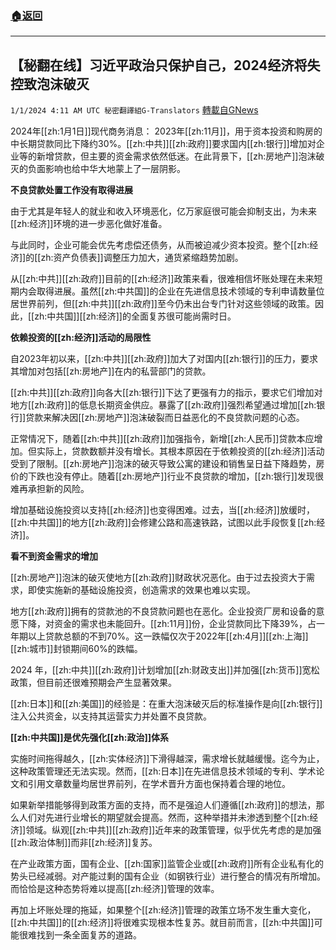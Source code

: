 ###  [:house:返回](README.md)
---


## 【秘翻在线】习近平政治只保护自己，2024经济将失控致泡沫破灭
`1/1/2024 4:11 AM UTC 秘密翻譯組G-Translators` [轉載自GNews](https://gnews.org/articles/2171378)

2024年[[zh:1月1日]]现代商务消息： 2023年[[zh:11月]]，用于资本投资和购房的中长期贷款同比下降约30%。[[zh:中共]][[zh:政府]]要求国内[[zh:银行]]增加对企业等的新增贷款，但主要的资金需求依然低迷。在此背景下，[[zh:房地产]]泡沫破灭的负面影响也给中华大地蒙上了一层阴影。

**不良贷款处置工作没有取得进展**

由于尤其是年轻人的就业和收入环境恶化，亿万家庭很可能会抑制支出，为未来[[zh:经济]]环境的进一步恶化做好准备。

与此同时，企业可能会优先考虑偿还债务，从而被迫减少资本投资。整个[[zh:经济]]的[[zh:资产负债表]]调整压力加大，通货紧缩趋势加剧。

从[[zh:中共]][[zh:政府]]目前的[[zh:经济]]政策来看，很难相信坏账处理在未来短期内会取得进展。虽然[[zh:中共国]]的企业在先进信息技术领域的专利申请数量位居世界前列，但[[zh:中共]][[zh:政府]]至今仍未出台专门针对这些领域的政策。因此，[[zh:中共国]][[zh:经济]]的全面复苏很可能尚需时日。

**依赖投资的[[zh:经济]]活动的局限性**

自2023年初以来，[[zh:中共]][[zh:政府]]加大了对国内[[zh:银行]]的压力，要求其增加对包括[[zh:房地产]]在内的私营部门的贷款。

[[zh:中共]][[zh:政府]]向各大[[zh:银行]]下达了更强有力的指示，要求它们增加对地方[[zh:政府]]的低息长期资金供应。暴露了[[zh:政府]]强烈希望通过增加[[zh:银行]]贷款来解决因[[zh:房地产]]泡沫破裂而日益恶化的不良贷款问题的心态。

正常情况下，随着[[zh:中共]][[zh:政府]]加强指令，新增[[zh:人民币]]贷款本应增加。但实际上，贷款数额并没有增长。其根本原因在于依赖投资的[[zh:经济]]活动受到了限制。[[zh:房地产]]泡沫的破灭导致公寓的建设和销售呈日益下降趋势，房价的下跌也没有停止。随着[[zh:房地产]]行业不良贷款的增加，[[zh:银行]]发现很难再承担新的风险。

增加基础设施投资以支持[[zh:经济]]也变得困难。过去，当[[zh:经济]]放缓时，[[zh:中共国]]的地方[[zh:政府]]会修建公路和高速铁路，试图以此手段恢复[[zh:经济]]。

**看不到资金需求的增加**

[[zh:房地产]]泡沫的破灭使地方[[zh:政府]]财政状况恶化。由于过去投资大于需求，即使实施新的基础设施投资，创造需求的效果也难以实现。

地方[[zh:政府]]拥有的贷款池的不良贷款问题也在恶化。企业投资厂房和设备的意愿下降，对资金的需求也未能回升。[[zh:11月]]份，企业贷款同比下降39%，占一年期以上贷款总额的不到70%。这一跌幅仅次于2022年[[zh:4月]][[zh:上海]][[zh:城市]]封锁期间60%的跌幅。

2024 年，[[zh:中共]][[zh:政府]]计划增加[[zh:财政支出]]并加强[[zh:货币]]宽松政策，但目前还很难预期会产生显著效果。

[[zh:日本]]和[[zh:美国]]的经验是：在重大泡沫破灭后的标准操作是向[[zh:银行]]注入公共资金，以支持其运营实力并处置不良贷款。

**[[zh:中共国]]是优先强化[[zh:政治]]体系**

实施时间拖得越久，[[zh:实体经济]]下滑得越深，需求增长就越缓慢。迄今为止，这种政策管理还无法实现。然而，[[zh:日本]]在先进信息技术领域的专利、学术论文和引用文章数量均居世界前列，在学术晋升方面也保持着合理的地位。

如果新举措能够得到政策方面的支持，而不是强迫人们遵循[[zh:政府]]的想法，那么人们对先进行业增长的期望就会提高。然而，这种举措并未渗透到整个[[zh:经济]]领域。纵观[[zh:中共]][[zh:政府]]近年来的政策管理，似乎优先考虑的是加强[[zh:政治体制]]而非[[zh:经济]]复苏。

在产业政策方面，国有企业、[[zh:国家]]监管企业或[[zh:政府]]所有企业私有化的势头已经减弱。对产能过剩的国有企业（如钢铁行业）进行整合的情况有所增加。而恰恰是这种态势将难以提高[[zh:经济]]管理的效率。

再加上坏账处理的拖延，如果整个[[zh:经济]]管理的政策立场不发生重大变化，[[zh:中共国]]的[[zh:经济]]将很难实现根本性复苏。就目前而言，[[zh:中共国]]可能很难找到一条全面复苏的道路。
